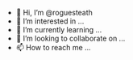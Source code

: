 - 👋 Hi, I’m @roguesteath
- 👀 I’m interested in ...
- 🌱 I’m currently learning ...
- 💞️ I’m looking to collaborate on ...
- 📫 How to reach me ...

<!---
roguesteath/roguesteath is a ✨ special ✨ repository because its `README.md` (this file) appears on your GitHub profile.
You can click the Preview link to take a look at your changes.
--->
